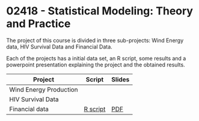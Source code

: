 # 02418 - Statistical Modeling: Theory and Practice

The project of this course is divided in three sub-projects: Wind Energy data, HIV Survival Data and Financial Data. 

Each of the projects has a initial data set, an R script, some results and a powerpoint presentation explaining the project and the obtained results. 

| Project                | Script | Slides |
| ---------------------- | ------ | ---------- |
| Wind Energy Production | []()   | []()       |
| HIV Survival Data      | []()   | []()       |
| Financial data         | [R script](https://github.com/laurasansc/statistical_modelling/blob/main/finance.R)   | [PDF](https://github.com/laurasansc/statistical_modelling/blob/main/project/FinancialData_02418.pdf)       |

